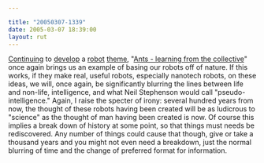 ```yaml
---

title: "20050307-1339"
date: 2005-03-07 18:39:00
layout: rut
---
```


<p> <a href="./view.php?date=20050204-1128">Continuing</a>
to <a href="./view.php?date=20050211-1421">develop</a>
a <a href="./view.php?date=20050218-1203">robot</a>
<a href="/view.php?date=20050221-1119">theme</a>, "<a href="http://news.bbc.co.uk/2/hi/science/nature/4319739.stm">Ants -
learning from the collective</a>" once again brings us an example
of basing our robots off of nature.  If this works, if they make
real, useful robots, especially nanotech robots, on these ideas,
we will, once again, be significantly blurring the lines between
life and non-life, intelligence, and what Neil Stephenson would
call "pseudo-intelligence."  Again, I raise the specter of irony:
several hundred years from now, the thought of these robots having
been created will be as ludicrous to "science" as the thought
of man having been created is now.  Of course this implies a
break down of history at some point, so that things must needs be
rediscovered.  Any number of things could cause that though, give
or take a thousand years and you might not even need a breakdown,
just the normal blurring of time and the change of preferred format
for information.</p>

